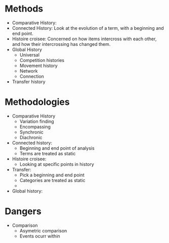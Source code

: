 # Methods
* Comparative History: 
* Connected History: Look at the evolution of a term, with a beginning and end point. 
* Histoire croisee: Concerned on how items intercross with each other, and how their intercrossing has changed them. 
* Global History 
	* Universal 
	* Competition histories
	* Movement history 
	* Network 
	* Connection 
* Transfer history
# Methodologies
* Comparative History
	* Variation finding
	* Encompassing 
	* Synchronic
	* Diachronic
* Connected history: 
	* Beginning and end point of analysis 
	* Terms are treated as static
* Histoire croisee: 
	* Looking at specific points in history
* Transfer:
	* Pick a beginning and end point 
	* Categories are treated as static 
	* 
* Global history:  
# Dangers
* Comparison
	* Asymetric comparison
	* Events ocurr within 


